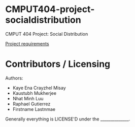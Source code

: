CMPUT404-project-socialdistribution
===================================

CMPUT 404 Project: Social Distribution

[Project requirements](https://github.com/uofa-cmput404/project-socialdistribution/blob/master/project.org) 

Contributors / Licensing
========================

Authors:
    
* Kaye Ena Crayzhel Misay
* Kaustubh Mukherjee
* Nhat Minh Luu
* Raphael Gutierrez
* Firstname Lastnmae

Generally everything is LICENSE'D under the ______________.
